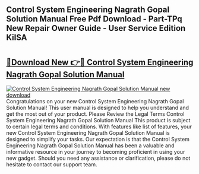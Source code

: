 ## Control System Engineering Nagrath Gopal Solution Manual Free Pdf Download - Part-TPq New Repair Owner Guide - User Service Edition KiISA

# <h2><a href="http://bc47871.oget.top/?id=Control+System+Engineering+Nagrath+Gopal+Solution+Manual">🔗Download New 👉🔴 Control System Engineering Nagrath Gopal Solution Manual</a></h2>

[![Control System Engineering Nagrath Gopal Solution Manual new download](https://i.imgur.com/5g1atiW.png)](http://bc47871.oget.top/?id=Control+System+Engineering+Nagrath+Gopal+Solution+Manual)
Congratulations on your new Control System Engineering Nagrath Gopal Solution Manual! This user manual is designed to help you understand and get the most out of your product. Please Review the Legal Terms Control System Engineering Nagrath Gopal Solution Manual This product is subject to certain legal terms and conditions. With features like list of features, your new Control System Engineering Nagrath Gopal Solution Manual is designed to simplify your tasks. Our expectation is that the Control System Engineering Nagrath Gopal Solution Manual has been a valuable and informative resource in your journey to becoming proficient in using your new gadget. Should you need any assistance or clarification, please do not hesitate to contact our support team.
